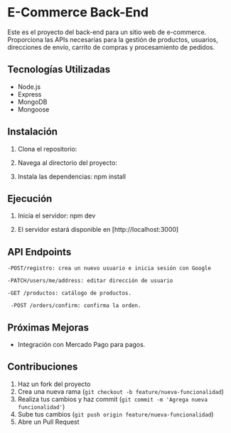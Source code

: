 # E-Commerce Back-End

Este es el proyecto del back-end para un sitio web de e-commerce. Proporciona las APIs necesarias para la gestión de productos, usuarios, direcciones de envío, carrito de compras y procesamiento de pedidos.

## Tecnologías Utilizadas

- Node.js
- Express
- MongoDB
- Mongoose


## Instalación

1. Clona el repositorio:
 
2. Navega al directorio del proyecto:
   
3. Instala las dependencias:
    npm install

## Ejecución

1. Inicia el servidor:
    npm dev

2. El servidor estará disponible en [http://localhost:3000]

## API Endpoints

    -POST/registro: crea un nuevo usuario e inicia sesión con Google

    -PATCH/users/me/address: editar dirección de usuario

    -GET /productos: catálogo de productos.
    
     -POST /orders/confirm: confirma la orden.
    

## Próximas Mejoras

- Integración con Mercado Pago para pagos.

## Contribuciones

1. Haz un fork del proyecto
2. Crea una nueva rama (`git checkout -b feature/nueva-funcionalidad`)
3. Realiza tus cambios y haz commit (`git commit -m 'Agrega nueva funcionalidad'`)
4. Sube tus cambios (`git push origin feature/nueva-funcionalidad`)
5. Abre un Pull Request


